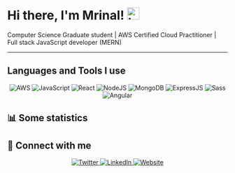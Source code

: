 # Hi there, I'm Mrinal! <img src="https://user-images.githubusercontent.com/1303154/88677602-1635ba80-d120-11ea-84d8-d263ba5fc3c0.gif" width="28px" alt="hi"> 

Computer Science Graduate student | AWS Certified Cloud Practitioner | Full stack JavaScript developer (MERN)

---

## Languages and Tools I use
<div align="center">
  <img alt="AWS" src="https://img.shields.io/badge/AWS-%23FF9900.svg?style=for-the-badge&logo=amazon-aws&logoColor=white"/>
  <img alt="JavaScript" src="https://img.shields.io/badge/javascript-%23323330.svg?style=for-the-badge&logo=javascript&logoColor=%23F7DF1E"/>
  <img alt="React" src="https://img.shields.io/badge/react-%2320232a.svg?style=for-the-badge&logo=react&logoColor=%2361DAFB"/>
  <img alt="NodeJS" src="https://img.shields.io/badge/node.js-%2343853D.svg?style=for-the-badge&logo=node-dot-js&logoColor=white"/>
  <img alt="MongoDB" src="https://img.shields.io/badge/mongodb-%2314354C.svg?style=for-the-badge&logo=mongodb&logoColor=white"/>
  <img alt="ExpressJS" src="https://img.shields.io/badge/express-%2314354C.svg?style=for-the-badge&logo=express&logoColor=white"/>
  <img alt="Sass" src="https://img.shields.io/badge/sass-%2314354C.svg?style=for-the-badge&logo=sass&logoColor=white"/>
  <img alt="Angular" src="https://img.shields.io/badge/angular-%2314354C.svg?style=for-the-badge&logo=angular&logoColor=white"/>
</div>

## :bar_chart:	Some statistics
<!-- <a href="https://github.com/mrynalrai">
  <img align="center" src="https://github-readme-stats.vercel.app/api/top-langs/?username=mrynalrai&theme=great-gatsby&layout=compact&langs_count=10" />
</a> -->
<!-- <a href="https://github.com/mrynalrai">
 <img align="center" src="https://github-readme-stats.vercel.app/api?username=mrynalrai&show_icons=true&theme=great-gatsby&line_height=27" alt="Mrinal's github stats"/>
</a> -->

## :link:	Connect with me

<div align="center">
  <a href="https://twitter.com/McAlooTikky" target="_blank">
    <img alt="Twitter" src="https://img.shields.io/badge/McAlooTikky-%231DA1F2.svg?style=for-the-badge&logo=Twitter&logoColor=white"/>
  </a>
  <a href="https://www.linkedin.com/in/mrinal-rai-37a33b11a/" target="_blank">
    <img alt="LinkedIn" src="https://img.shields.io/badge/linkedin-%230077B5.svg?style=for-the-badge&logo=linkedin&logoColor=white"/>
  </a>
  <a href="https://mrinalrai.in/" target="_blank">
  <img alt="Website" src="https://img.shields.io/badge/Website-%231877F2.svg?style=for-the-badge&logo=Website&logoColor=white"/>
  </a>
</a>
</div>
